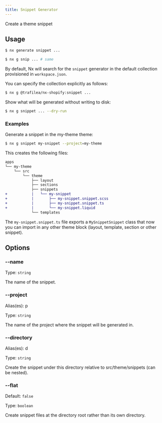 ```yaml
---
title: Snippet Generator
---
```


Create a theme snippet

## Usage

```bash
$ nx generate snippet ...
```

```bash
$ nx g snip ... # same
```

By default, Nx will search for the `snippet` generator in the default collection provisioned in `workspace.json`.

You can specify the collection explicitly as follows:

```bash
$ nx g @trafilea/nx-shopify:snippet ...
```

Show what will be generated without writing to disk:

```bash
$ nx g snippet ... --dry-run
```

### Examples

Generate a snippet in the my-theme theme:

```bash
$ nx g snippet my-snippet --project=my-theme
```

This creates the following files:

```diff
apps
└── my-theme
    └── src
        └── theme
            ├── layout
            ├── sections
            ├── snippets
+           |   └── my-snippet
+           |       ├── my-snippet.snippet.scss
+           |       ├── my-snippet.snippet.ts
+           |       └── my-snippet.liquid
            └── templates
```

The `my-snippet.snippet.ts` file exports a `MySnippetSnippet` class that now you can import in any other theme block (layout, template, section or other snippet).

## Options

### --name

Type: `string`

The name of the snippet.

### --project

Alias(es): p

Type: `string`

The name of the project where the snippet will be generated in.

### --directory

Alias(es): d

Type: `string`

Create the snippet under this directory relative to src/theme/snippets (can be nested).

### --flat

Default: `false`

Type: `boolean`

Create snippet files at the directory root rather than its own directory.
